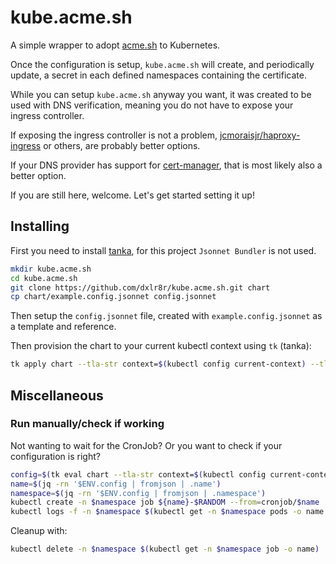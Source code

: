# kube.acme.sh

A simple wrapper to adopt [acme.sh](https://acme.sh) to Kubernetes.

Once the configuration is setup, `kube.acme.sh` will create, and periodically update, a secret in each defined namespaces containing the certificate.

While you can setup `kube.acme.sh` anyway you want, it was created to be used with DNS verification, meaning you do not have to expose your ingress controller. 

If exposing the ingress controller is not a problem, [jcmoraisjr/haproxy-ingress](https://github.com/jcmoraisjr/haproxy-ingress) or others, are probably better options.

If your DNS provider has support for [cert-manager](https://cert-manager.io/), that is most likely also a better option.

If you are still here, welcome. Let's get started setting it up!

## Installing

First you need to install [tanka](https://tanka.dev/install), for this project `Jsonnet Bundler` is not used.


```sh
mkdir kube.acme.sh
cd kube.acme.sh
git clone https://github.com/dxlr8r/kube.acme.sh.git chart
cp chart/example.config.jsonnet config.jsonnet
```

Then setup the `config.jsonnet` file, created with `example.config.jsonnet` as a template and reference.

Then provision the chart to your current kubectl context using `tk` (tanka):

```sh
tk apply chart --tla-str context=$(kubectl config current-context) --tla-code config="$(cat config.jsonnet)"
```

## Miscellaneous

### Run manually/check if working

Not wanting to wait for the CronJob? Or you want to check if your configuration is right?

```sh
config=$(tk eval chart --tla-str context=$(kubectl config current-context) --tla-code config="$(cat config.jsonnet)" -e 'data.config'); export config
name=$(jq -rn '$ENV.config | fromjson | .name')
namespace=$(jq -rn '$ENV.config | fromjson | .namespace')
kubectl create -n $namespace job ${name}-$RANDOM --from=cronjob/$name
kubectl logs -f -n $namespace $(kubectl get -n $namespace pods -o name | head -n1)
```

Cleanup with:

```sh
kubectl delete -n $namespace $(kubectl get -n $namespace job -o name)
```
